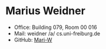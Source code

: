 # Marius Weidner

- Office: Building 079, Room 00 016
- Mail: weidner /a/ cs.uni-freiburg.de
- GitHub: [Mari-W](https://github.com/Mari-W)